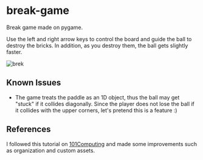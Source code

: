 # break-game

Break game made on pygame.

Use the left and right arrow keys to control the board and guide the ball to destroy the bricks.
In addition, as you destroy them, the ball gets slightly faster.

![brek](https://github.com/caiogevegir/break-game/assets/56521026/49938427-bfc3-42e6-ba44-d5a72c22128a)

## Known Issues

- The game treats the paddle as an 1D object, thus the ball may get "stuck" if it collides diagonally. Since the player does not lose the ball if it collides with the upper corners, let's pretend this is a feature :)

## References

I followed this tutorial on [101Computing](https://www.101computing.net/breakout-tutorial-using-pygame-getting-started/) and made some improvements such as organization and custom assets.
